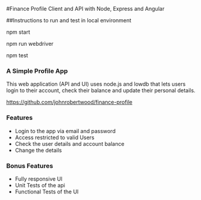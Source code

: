 #Finance Profile Client and API with Node, Express and Angular


##Instructions to run and test in local environment 

npm start

npm run webdriver

npm test

### A Simple Profile App 

This web application (API and UI) uses node.js and lowdb that lets users login to their account, check their balance and update their personal details.

https://github.com/johnrobertwood/finance-profile

### Features

* Login to the app via email and password
* Access restricted to valid Users
* Check the user details and account balance
* Change the details

### Bonus Features

* Fully responsive UI
* Unit Tests of the api
* Functional Tests of the UI

